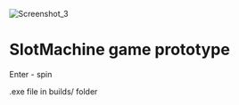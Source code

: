 ![Screenshot_3](https://user-images.githubusercontent.com/56291012/121002355-ef5f0080-c794-11eb-9b3c-c1912198dce9.png)
# SlotMachine game prototype

Enter - spin

.exe file in builds/ folder
